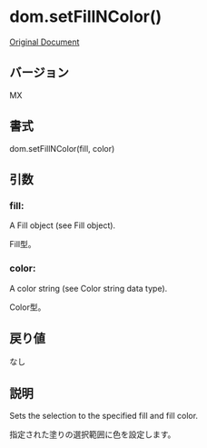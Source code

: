 # dom.setFillNColor()

[Original Document](http://help.adobe.com/en_US/fireworks/cs/extend/WS5b3ccc516d4fbf351e63e3d1183c94856c-7a2a.html)

## バージョン

MX

## 書式

dom.setFillNColor(fill, color)

## 引数

### fill:

A Fill object (see Fill object). 

Fill型。

### color:

A color string (see Color string data type).

Color型。

## 戻り値

なし

## 説明

Sets the selection to the specified fill and fill color. 

指定された塗りの選択範囲に色を設定します。
